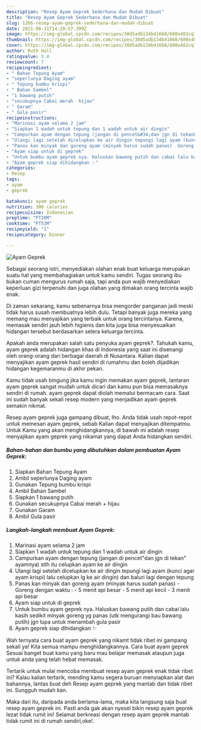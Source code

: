 ```yaml
---
description: "Resep Ayam Geprek Sederhana dan Mudah Dibuat"
title: "Resep Ayam Geprek Sederhana dan Mudah Dibuat"
slug: 1266-resep-ayam-geprek-sederhana-dan-mudah-dibuat
date: 2021-06-11T14:29:57.399Z
image: https://img-global.cpcdn.com/recipes/30d5adb134b41668/680x482cq70/ayam-geprek-foto-resep-utama.jpg
thumbnail: https://img-global.cpcdn.com/recipes/30d5adb134b41668/680x482cq70/ayam-geprek-foto-resep-utama.jpg
cover: https://img-global.cpcdn.com/recipes/30d5adb134b41668/680x482cq70/ayam-geprek-foto-resep-utama.jpg
author: Ruth Hall
ratingvalue: 3.4
reviewcount: 7
recipeingredient:
- " Bahan Tepung Ayam"
- "seperlunya Daging ayam"
- " Tepung bumbu krispi"
- " Bahan Sambel"
- "1 bawang putih"
- "secukupnya Cabai merah  hijau"
- " Garam"
- " Gula pasir"
recipeinstructions:
- "Marinasi ayam selama 2 jam"
- "Siapkan 1 wadah untuk tepung dan 1 wadah untuk air dingin"
- "Campurkan ayam dengan tepung (jangan di pencet&#34;dan jgn di tekan&#34; ayamnya) stlh itu celupkan ayam ke air dingin"
- "Ulangi lagi setelah dicelupkan ke air dingin tepungi lagi ayam (kunci agar ayam krispi) lalu celupkan lg ke air dingin) dan baluri lagi dengan tepung"
- "Panas kan minyak dan goreng ayam (minyak harus sudah panas)  Goreng dengan waktu :  5 menit api besar 5 menit api kecil 3 menit api besar"
- "Ayam siap untuk di geprek"
- "Untuk bumbu ayam geprek nya. Haluskan bawang putih dan cabai lalu kasih sedikit minyak goreng yg panas (utk mengurangi bau bawang putih) jgn lupa untuk menambah gula pasir"
- "Ayam geprek siap dihidangkan ✨"
categories:
- Resep
tags:
- ayam
- geprek

katakunci: ayam geprek 
nutrition: 300 calories
recipecuisine: Indonesian
preptime: "PT20M"
cooktime: "PT53M"
recipeyield: "1"
recipecategory: Dinner

---
```



![Ayam Geprek](https://img-global.cpcdn.com/recipes/30d5adb134b41668/680x482cq70/ayam-geprek-foto-resep-utama.jpg)

Sebagai seorang istri, menyediakan olahan enak buat keluarga merupakan suatu hal yang membahagiakan untuk kamu sendiri. Tugas seorang ibu bukan cuman mengurus rumah saja, tapi anda pun wajib menyediakan keperluan gizi terpenuhi dan juga olahan yang dimakan orang tercinta wajib enak.

Di zaman  sekarang, kamu sebenarnya bisa mengorder panganan jadi meski tidak harus susah membuatnya lebih dulu. Tetapi banyak juga mereka yang memang mau menyajikan yang terbaik untuk orang tercintanya. Karena, memasak sendiri jauh lebih higienis dan kita juga bisa menyesuaikan hidangan tersebut berdasarkan selera keluarga tercinta. 



Apakah anda merupakan salah satu penyuka ayam geprek?. Tahukah kamu, ayam geprek adalah hidangan khas di Indonesia yang saat ini disenangi oleh orang-orang dari berbagai daerah di Nusantara. Kalian dapat menyajikan ayam geprek hasil sendiri di rumahmu dan boleh dijadikan hidangan kegemaranmu di akhir pekan.

Kamu tidak usah bingung jika kamu ingin memakan ayam geprek, lantaran ayam geprek sangat mudah untuk dicari dan kamu pun bisa memasaknya sendiri di rumah. ayam geprek dapat diolah memalui bermacam cara. Saat ini sudah banyak sekali resep modern yang menjadikan ayam geprek semakin nikmat.

Resep ayam geprek juga gampang dibuat, lho. Anda tidak usah repot-repot untuk memesan ayam geprek, sebab Kalian dapat menyajikan ditempatmu. Untuk Kamu yang akan menghidangkannya, di bawah ini adalah resep menyajikan ayam geprek yang nikamat yang dapat Anda hidangkan sendiri.

<!--inarticleads1-->

##### Bahan-bahan dan bumbu yang dibutuhkan dalam pembuatan Ayam Geprek:

1. Siapkan  Bahan Tepung Ayam
1. Ambil seperlunya Daging ayam
1. Gunakan  Tepung bumbu krispi
1. Ambil  Bahan Sambel
1. Siapkan 1 bawang putih
1. Gunakan secukupnya Cabai merah + hijau
1. Gunakan  Garam
1. Ambil  Gula pasir




<!--inarticleads2-->

##### Langkah-langkah membuat Ayam Geprek:

1. Marinasi ayam selama 2 jam
1. Siapkan 1 wadah untuk tepung dan 1 wadah untuk air dingin
1. Campurkan ayam dengan tepung (jangan di pencet&#34;dan jgn di tekan&#34; ayamnya) stlh itu celupkan ayam ke air dingin
1. Ulangi lagi setelah dicelupkan ke air dingin tepungi lagi ayam (kunci agar ayam krispi) lalu celupkan lg ke air dingin) dan baluri lagi dengan tepung
1. Panas kan minyak dan goreng ayam (minyak harus sudah panas)  - Goreng dengan waktu :  - 5 menit api besar - 5 menit api kecil - 3 menit api besar
1. Ayam siap untuk di geprek
1. Untuk bumbu ayam geprek nya. Haluskan bawang putih dan cabai lalu kasih sedikit minyak goreng yg panas (utk mengurangi bau bawang putih) jgn lupa untuk menambah gula pasir
1. Ayam geprek siap dihidangkan ✨




Wah ternyata cara buat ayam geprek yang nikamt tidak ribet ini gampang sekali ya! Kita semua mampu menghidangkannya. Cara buat ayam geprek Sesuai banget buat kamu yang baru mau belajar memasak ataupun juga untuk anda yang telah hebat memasak.

Tertarik untuk mulai mencoba membuat resep ayam geprek enak tidak ribet ini? Kalau kalian tertarik, mending kamu segera buruan menyiapkan alat dan bahannya, lantas buat deh Resep ayam geprek yang mantab dan tidak ribet ini. Sungguh mudah kan. 

Maka dari itu, daripada anda berlama-lama, maka kita langsung saja buat resep ayam geprek ini. Pasti anda gak akan nyesel bikin resep ayam geprek lezat tidak rumit ini! Selamat berkreasi dengan resep ayam geprek mantab tidak rumit ini di rumah sendiri,oke!.

